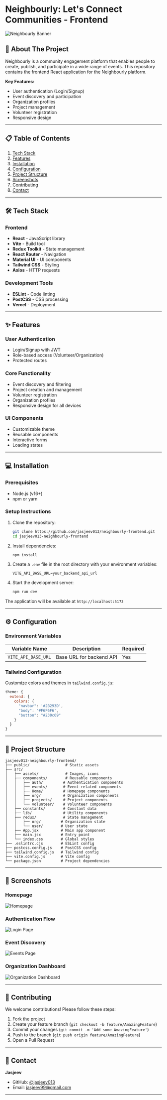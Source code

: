 
# Neighbourly: Let's Connect Communities - Frontend

![Neighbourly Banner](./public/bg-image.png) 

## 🌟 About The Project

Neighbourly is a community engagement platform that enables people to create, publish, and participate in a wide range of events. This repository contains the frontend React application for the Neighbourly platform.

**Key Features:**
- User authentication (Login/Signup)
- Event discovery and participation
- Organization profiles
- Project management
- Volunteer registration
- Responsive design

---

## 📋 Table of Contents
1. [Tech Stack](#-tech-stack)
2. [Features](#-features)
3. [Installation](#-installation)
4. [Configuration](#-configuration)
5. [Project Structure](#-project-structure)
6. [Screenshots](#-screenshots)
7. [Contributing](#-contributing)
8. [Contact](#-contact)

---

## 🛠 Tech Stack

### Frontend
- **React** - JavaScript library
- **Vite** - Build tool
- **Redux Toolkit** - State management
- **React Router** - Navigation
- **Material UI** - UI components
- **Tailwind CSS** - Styling
- **Axios** - HTTP requests

### Development Tools
- **ESLint** - Code linting
- **PostCSS** - CSS processing
- **Vercel** - Deployment

---

## ✨ Features

### User Authentication
- Login/Signup with JWT
- Role-based access (Volunteer/Organization)
- Protected routes

### Core Functionality
- Event discovery and filtering
- Project creation and management
- Volunteer registration
- Organization profiles
- Responsive design for all devices

### UI Components
- Customizable theme
- Reusable components
- Interactive forms
- Loading states

---

## 💻 Installation

### Prerequisites
- Node.js (v16+)
- npm or yarn

### Setup Instructions
1. Clone the repository:
   ```bash
   git clone https://github.com/jasjeev013/neighbourly-frontend.git
   cd jasjeev013-neighbourly-frontend
   ```

2. Install dependencies:
   ```bash
   npm install
   ```

3. Create a `.env` file in the root directory with your environment variables:
   ```
   VITE_API_BASE_URL=your_backend_api_url
   ```

4. Start the development server:
   ```bash
   npm run dev
   ```

The application will be available at `http://localhost:5173`

---

## ⚙ Configuration

### Environment Variables
| Variable Name         | Description                     | Required |
|-----------------------|---------------------------------|----------|
| `VITE_API_BASE_URL`   | Base URL for backend API       | Yes      |

### Tailwind Configuration
Customize colors and themes in `tailwind.config.js`:
```js
theme: {
  extend: {
    colors: {
      "navbar": '#2B293D',
      "body": '#F6F6F6',
      "button": "#230c69"
    }
  }
}
```

---

## 📂 Project Structure

```
jasjeev013-neighbourly-frontend/
├── public/                # Static assets
├── src/
│   ├── assets/            # Images, icons
│   ├── components/        # Reusable components
│   │   ├── auth/         # Authentication components
│   │   ├── events/       # Event-related components
│   │   ├── Home/         # Homepage components
│   │   ├── org/          # Organization components
│   │   ├── projects/     # Project components
│   │   └── volunteer/    # Volunteer components
│   ├── constants/        # Constant data
│   ├── lib/              # Utility components
│   ├── redux/            # State management
│   │   ├── org/         # Organization state
│   │   └── user/        # User state
│   ├── App.jsx          # Main app component
│   ├── main.jsx         # Entry point
│   └── index.css        # Global styles
├── .eslintrc.cjs        # ESLint config
├── postcss.config.js    # PostCSS config
├── tailwind.config.js   # Tailwind config
├── vite.config.js       # Vite config
└── package.json         # Project dependencies
```

---

## 📸 Screenshots

### Homepage
![Homepage](./public/homepage.png) 

### Authentication Flow
![Login Page](/path/to/login.png) 

### Event Discovery
![Events Page](./public/events.png) 

### Organization Dashboard
![Organization Dashboard](./images/org-dashboard.png) 

---

## 🤝 Contributing

We welcome contributions! Please follow these steps:

1. Fork the project
2. Create your feature branch (`git checkout -b feature/AmazingFeature`)
3. Commit your changes (`git commit -m 'Add some AmazingFeature'`)
4. Push to the branch (`git push origin feature/AmazingFeature`)
5. Open a Pull Request

---

## 📧 Contact

**Jasjeev**  
- GitHub: [@jasjeev013](https://github.com/jasjeev013)
- Email: jasjeev99@gmail.com

---

